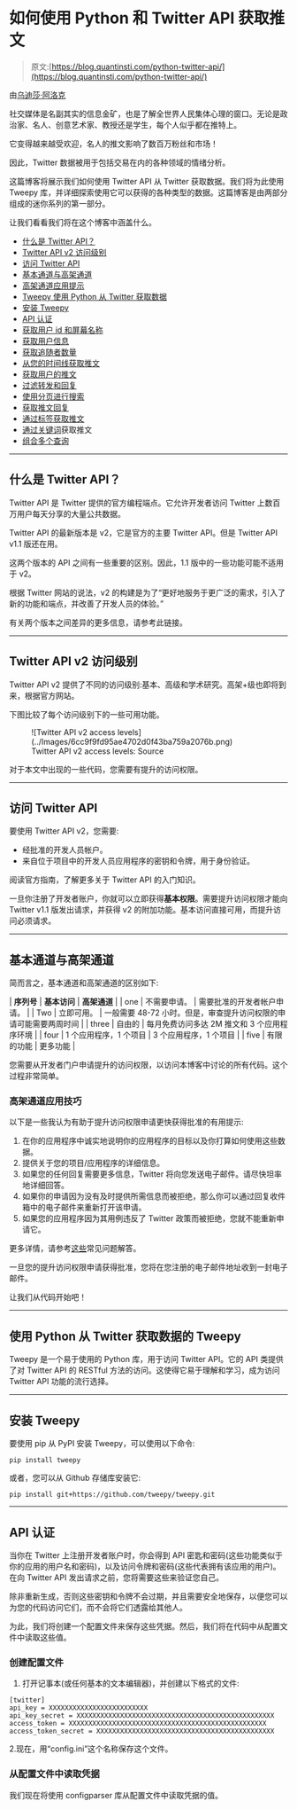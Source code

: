 # 如何使用 Python 和 Twitter API 获取推文

> 原文:[https://blog.quantinsti.com/python-twitter-api/](https://blog.quantinsti.com/python-twitter-api/)

由[乌迪莎·阿洛克](http://www.linkedin.com/in/udisha-alok)

社交媒体是名副其实的信息金矿，也是了解全世界人民集体心理的窗口。无论是政治家、名人、创意艺术家、教授还是学生，每个人似乎都在推特上。

它变得越来越受欢迎，名人的推文影响了数百万粉丝和市场！

因此，Twitter 数据被用于包括交易在内的各种领域的情绪分析。

这篇博客将展示我们如何使用 Twitter API 从 Twitter 获取数据。我们将为此使用 Tweepy 库，并详细探索使用它可以获得的各种类型的数据。这篇博客是由两部分组成的迷你系列的第一部分。

让我们看看我们将在这个博客中涵盖什么。

*   [什么是 Twitter API？](#what-is-twitter-api)
*   [Twitter API v2 访问级别](#twitter-api-v2-access-levels)
*   [访问 Twitter API](#getting-access-to-the-twitter-api)
*   [基本通道与高架通道](#essential-access-vs-elevated-access)
*   [高架通道应用提示](#tips-for-elevated-access-application)
*   [Tweepy 使用 Python 从 Twitter 获取数据](#tweepy-for-fetching-data-from-twitter-using-python)
*   [安装 Tweepy](#installing-tweepy)
*   [API 认证](#api-authentication)
*   [获取用户 id 和屏幕名称](#get-user-id-and-screen-name)
*   [获取用户信息](#get-user-info)
*   [获取追随者数量](#get-follower-count)
*   [从您的时间线获取推文](#get-tweets-from-your-timeline)
*   [获取用户的推文](#get-tweets-by-a-user)
*   [过滤转发和回复](#filtering-retweets-and-replies)
*   [使用分页进行搜索](#search-using-pagination)
*   [获取推文回复](#get-replies-to-a-tweet)
*   [通过标签获取推文](#get-tweets-by-a-hashtag)
*   [通过关键词](#get-tweets-by-a-keyword)获取推文
*   [组合多个查询](#combining-multiple-queries)

* * *

## 什么是 Twitter API？

Twitter API 是 Twitter 提供的官方编程端点。它允许开发者访问 Twitter 上数百万用户每天分享的大量公共数据。

Twitter API 的最新版本是 v2，它是官方的主要 Twitter API。但是 Twitter API v1.1 版还在用。

这两个版本的 API 之间有一些重要的区别。因此，1.1 版中的一些功能可能不适用于 v2。

根据 Twitter 网站的说法，v2 的构建是为了“更好地服务于更广泛的需求，引入了新的功能和端点，并改善了开发人员的体验。”

有关两个版本之间差异的更多信息，请参考此链接。

* * *

## Twitter API v2 访问级别

Twitter API v2 提供了不同的访问级别:基本、高级和学术研究。高架+级也即将到来，根据官方网站。

下图比较了每个访问级别下的一些可用功能。

<figure class="kg-card kg-image-card kg-width-full kg-card-hascaption">![Twitter API v2 access levels](../Images/6cc9f9fd95ae4702d0f43ba759a2076b.png)

<figcaption>Twitter API v2 access levels: Source</figcaption>

</figure>

对于本文中出现的一些代码，您需要有提升的访问权限。

* * *

## 访问 Twitter API

要使用 Twitter API v2，您需要:

*   经批准的开发人员帐户。
*   来自位于项目中的开发人员应用程序的密钥和令牌，用于身份验证。

阅读官方指南，了解更多关于 Twitter API 的入门知识。

一旦你注册了开发者账户，你就可以立即获得**基本权限**。需要提升访问权限才能向 Twitter v1.1 版发出请求，并获得 v2 的附加功能。基本访问直接可用，而提升访问必须请求。

* * *

## 基本通道与高架通道

简而言之，基本通道和高架通道的区别如下:

| **序列号** | **基本访问** | **高架通道** |
| one | 不需要申请。 | 需要批准的开发者帐户申请。 |
| Two | 立即可用。 | 一般需要 48-72 小时。但是，审查提升访问权限的申请可能需要两周时间 |
| three | 自由的 | 每月免费访问多达 2M 推文和 3 个应用程序环境 |
| four | 1 个应用程序，1 个项目 | 3 个应用程序，1 个项目 |
| five | 有限的功能 | 更多功能 |

您需要从开发者门户申请提升的访问权限，以访问本博客中讨论的所有代码。这个过程非常简单。

### 高架通道应用技巧

以下是一些我认为有助于提升访问权限申请更快获得批准的有用提示:

1.  在你的应用程序中诚实地说明你的应用程序的目标以及你打算如何使用这些数据。
2.  提供关于您的项目/应用程序的详细信息。
3.  如果您的任何回复需要更多信息，Twitter 将向您发送电子邮件。请尽快坦率地详细回答。
4.  如果你的申请因为没有及时提供所需信息而被拒绝，那么你可以通过回复收件箱中的电子邮件来重新打开该申请。
5.  如果您的应用程序因为其用例违反了 Twitter 政策而被拒绝，您就不能重新申请它。

更多详情，请参考[这些](https://developer.twitter.com/en/support/twitter-api/developer-account)常见问题解答。

一旦您的提升访问权限申请获得批准，您将在您注册的电子邮件地址收到一封电子邮件。

让我们从代码开始吧！

* * *

## 使用 Python 从 Twitter 获取数据的 Tweepy

Tweepy 是一个易于使用的 Python 库，用于访问 Twitter API。它的 API 类提供了对 Twitter API 的 RESTful 方法的访问。这使得它易于理解和学习，成为访问 Twitter API 功能的流行选择。

* * *

## 安装 Tweepy

要使用 pip 从 PyPI 安装 Tweepy，可以使用以下命令:

```
pip install tweepy
```

或者，您可以从 Github 存储库安装它:

```
pip install git+https://github.com/tweepy/tweepy.git
```

* * *

## API 认证

当你在 Twitter 上注册开发者账户时，你会得到 API 密匙和密码(这些功能类似于你的应用的用户名和密码)，以及访问令牌和密码(这些代表拥有该应用的用户)。在向 Twitter API 发出请求之前，您将需要这些来验证您自己。

除非重新生成，否则这些密钥和令牌不会过期，并且需要安全地保存，以便您可以为您的代码访问它们，而不会将它们透露给其他人。

为此，我们将创建一个配置文件来保存这些凭据。然后，我们将在代码中从配置文件中读取这些值。

### 创建配置文件

1.  打开记事本(或任何基本的文本编辑器)，并创建以下格式的文件:

```
[twitter]
api_key = XXXXXXXXXXXXXXXXXXXXXXXXX
api_key_secret = XXXXXXXXXXXXXXXXXXXXXXXXXXXXXXXXXXXXXXXXXXXXXXXXXX
access_token = XXXXXXXXXXXXXXXXXXXXXXXXXXXXXXXXXXXXXXXXXXXXXXXXXX
access_token_secret = XXXXXXXXXXXXXXXXXXXXXXXXXXXXXXXXXXXXXXXXXXXXX

```

2.现在，用“config.ini”这个名称保存这个文件。

### 从配置文件中读取凭据

我们现在将使用 configparser 库从配置文件中读取凭据的值。
